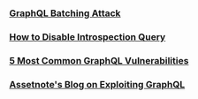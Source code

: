 ### [GraphQL Batching Attack](https://lab.wallarm.com/graphql-batching-attack/)
### [How to Disable Introspection Query](https://lab.wallarm.com/why-and-how-to-disable-introspection-query-for-graphql-apis/)
### [5 Most Common GraphQL Vulnerabilities](https://carvesystems.com/news/the-5-most-common-graphql-security-vulnerabilities/)
### [Assetnote's Blog on Exploiting GraphQL](https://blog.assetnote.io/2021/08/29/exploiting-graphql/)
